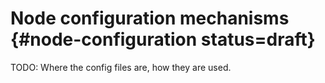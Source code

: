 # Node configuration mechanisms {#node-configuration status=draft}

TODO: Where the config files are, how they are used.
